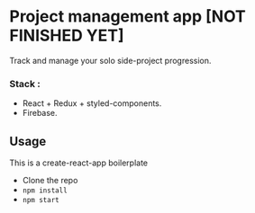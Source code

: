 # Project management app [NOT FINISHED YET]

Track and manage your solo side-project progression. 

### Stack :
- React + Redux + styled-components.
- Firebase.

## Usage
This is a create-react-app boilerplate
- Clone the repo 
- ```npm install```
- ```npm start```
